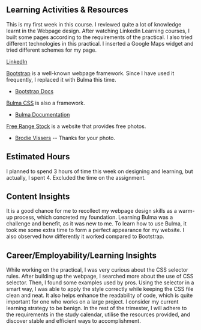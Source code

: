 ## Learning Activities & Resources

This is my first week in this course. I reviewed quite a lot of knowledge learnt in the Webpage design. After watching LinkedIn Learning courses, I built some pages according to the requirements of the practical. I also tried different technologies in this practical. I inserted a Google Maps widget and tried different schemes for my page.

[LinkedIn](https://www.linkedin.com/learning/introduction-to-web-design-and-development-14628245)

[Bootstrap](https://getbootstrap.com) is a well-known webpage framework. Since I have used it frequently, I replaced it with Bulma this time.

- [Bootstrap Docs](https://getbootstrap.com/docs/5.3/getting-started/introduction/)

[Bulma CSS](https://bulma.io) is also a framework.

- [Bulma Documentation](https://bulma.io/documentation/)

[Free Range Stock](https://freerangestock.com) is a website that provides free photos.

- [Brodie Vissers](https://freerangestock.com/photographer/Brodie-Vissers/3909) -- Thanks for your photo.

## Estimated Hours

I planned to spend 3 hours of time this week on designing and learning, but actually, I spent 4. Excluded the time on the assignment.

## Content Insights

It is a good chance for me to recollect my webpage design skills as a warm-up process, which concreted my foundation. Learning Bulma was a challenge and benefit, as it was new to me. To learn how to use Bulma, it took me some extra time to form a perfect appearance for my website. I also observed how differently it worked compared to Bootstrap.

## Career/Employability/Learning Insights

While working on the practical, I was very curious about the CSS selector rules. After building up the webpage, I searched more about the use of CSS selector. Then, I found some examples used by pros. Using the selector in a smart way, I was able to apply the style correctly while keeping the CSS file clean and neat. It also helps enhance the readability of code, which is quite important for one who works on a large project. I consider my current learning strategy to be benign. In the rest of the trimester, I will adhere to the requirements in the study calendar, utilise the resources provided, and discover stable and efficient ways to accomplishment.